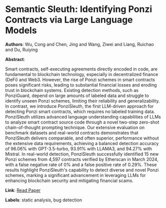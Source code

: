 # Semantic Sleuth: Identifying Ponzi Contracts via Large Language Models

**Authors**: Wu, Cong and Chen, Jing and Wang, Ziwei and Liang, Ruichao and Du, Ruiying

**Abstract**:

Smart contracts, self-executing agreements directly encoded in code, are fundamental to blockchain technology, especially in decentralized finance (DeFi) and Web3. However, the rise of Ponzi schemes in smart contracts poses significant risks, leading to substantial financial losses and eroding trust in blockchain systems. Existing detection methods, such as PonziGuard, depend on large amounts of labeled data and struggle to identify unseen Ponzi schemes, limiting their reliability and generalizability. In contrast, we introduce PonziSleuth, the first LLM-driven approach for detecting Ponzi smart contracts, which requires no labeled training data. PonziSleuth utilizes advanced language understanding capabilities of LLMs to analyze smart contract source code through a novel two-step zero-shot chain-of-thought prompting technique. Our extensive evaluation on benchmark datasets and real-world contracts demonstrates that PonziSleuth delivers comparable, and often superior, performance without the extensive data requirements, achieving a balanced detection accuracy of 96.06\% with GPT-3.5-turbo, 93.91\% with LLAMA3, and 94.27\% with Mistral. In real-world detection, PonziSleuth successfully identified 15 new Ponzi schemes from 4,597 contracts verified by Etherscan in March 2024, with a false negative rate of 0\% and a false positive rate of 0.29\%. These results highlight PonziSleuth's capability to detect diverse and novel Ponzi schemes, marking a significant advancement in leveraging LLMs for enhancing blockchain security and mitigating financial scams.

**Link**: [Read Paper](https://doi.org/10.1145/3691620.3695055)

**Labels**: static analysis, bug detection
